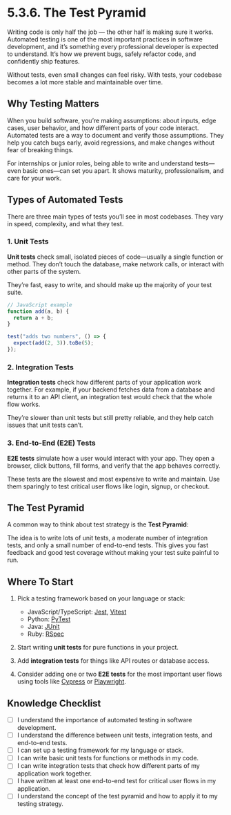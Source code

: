 # 5.3.6. The Test Pyramid

Writing code is only half the job — the other half is making sure it works. Automated testing is one of the most important practices in software development, and it’s something every professional developer is expected to understand. It’s how we prevent bugs, safely refactor code, and confidently ship features.

Without tests, even small changes can feel risky. With tests, your codebase becomes a lot more stable and maintainable over time.

## Why Testing Matters

When you build software, you’re making assumptions: about inputs, edge cases, user behavior, and how different parts of your code interact. Automated tests are a way to document and verify those assumptions. They help you catch bugs early, avoid regressions, and make changes without fear of breaking things.

For internships or junior roles, being able to write and understand tests—even basic ones—can set you apart. It shows maturity, professionalism, and care for your work.

## Types of Automated Tests

There are three main types of tests you’ll see in most codebases. They vary in speed, complexity, and what they test.

### 1. Unit Tests

**Unit tests** check small, isolated pieces of code—usually a single function or method. They don’t touch the database, make network calls, or interact with other parts of the system.

They’re fast, easy to write, and should make up the majority of your test suite.

```js
// JavaScript example
function add(a, b) {
  return a + b;
}

test("adds two numbers", () => {
  expect(add(2, 3)).toBe(5);
});
```

### 2. Integration Tests

**Integration tests** check how different parts of your application work together. For example, if your backend fetches data from a database and returns it to an API client, an integration test would check that the whole flow works.

They’re slower than unit tests but still pretty reliable, and they help catch issues that unit tests can’t.

### 3. End-to-End (E2E) Tests

**E2E tests** simulate how a user would interact with your app. They open a browser, click buttons, fill forms, and verify that the app behaves correctly.

These tests are the slowest and most expensive to write and maintain. Use them sparingly to test critical user flows like login, signup, or checkout.

## The Test Pyramid

A common way to think about test strategy is the **Test Pyramid**:

The idea is to write lots of unit tests, a moderate number of integration tests, and only a small number of end-to-end tests. This gives you fast feedback and good test coverage without making your test suite painful to run.

## Where To Start

1. Pick a testing framework based on your language or stack:

   - JavaScript/TypeScript: [Jest](https://jestjs.io/), [Vitest](https://vitest.dev/)
   - Python: [PyTest](https://docs.pytest.org/en/stable/)
   - Java: [JUnit](https://junit.org/junit5/)
   - Ruby: [RSpec](https://rspec.info/)

2. Start writing **unit tests** for pure functions in your project.
3. Add **integration tests** for things like API routes or database access.
4. Consider adding one or two **E2E tests** for the most important user flows using tools like [Cypress](https://www.cypress.io/) or [Playwright](https://playwright.dev/).

## Knowledge Checklist

- [ ] I understand the importance of automated testing in software development.
- [ ] I understand the difference between unit tests, integration tests, and end-to-end tests.
- [ ] I can set up a testing framework for my language or stack.
- [ ] I can write basic unit tests for functions or methods in my code.
- [ ] I can write integration tests that check how different parts of my application work together.
- [ ] I have written at least one end-to-end test for critical user flows in my application.
- [ ] I understand the concept of the test pyramid and how to apply it to my testing strategy.
